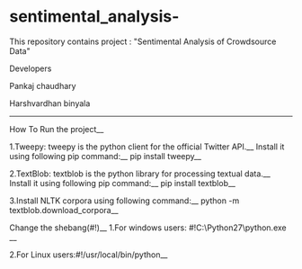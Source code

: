 # sentimental_analysis-


This repository contains project : "Sentimental Analysis of Crowdsource Data"




Developers


Pankaj chaudhary 


Harshvardhan binyala



--------------------------------------------------------------------------------------------------------------------------------------- 
How To Run the project__

   1.Tweepy: tweepy is the python client for the official Twitter API.__
     Install it using following pip command:__
     pip install tweepy__

   2.TextBlob: textblob is the python library for processing textual data.__
     Install it using following pip command:__
     pip install textblob__

   3.Install NLTK corpora using following command:__
     python -m textblob.download_corpora__

Change the shebang(#!)__
  1.For windows users: #!C:\Python27\python.exe  __

  2.For Linux users:#!/usr/local/bin/python__
